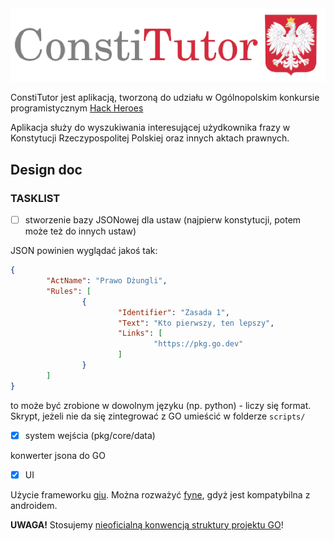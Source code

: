 <img style="align:center" src="internal/assets/icons/logo.png">

ConstiTutor jest aplikacją, tworzoną do udziału w Ogólnopolskim konkursie
programistycznym [Hack Heroes](https://hackheroes.pl/)

Aplikacja służy do wyszukiwania interesującej użydkownika frazy w Konstytucji
Rzeczypospolitej Polskiej oraz innych aktach prawnych.


## Design doc

### TASKLIST

- [ ] stworzenie bazy JSONowej dla ustaw (najpierw konstytucji, potem może też do innych ustaw)

JSON powinien wyglądać jakoś tak:

```json
{
        "ActName": "Prawo Dżungli",
        "Rules": [
                {
                        "Identifier": "Zasada 1",
                        "Text": "Kto pierwszy, ten lepszy",
                        "Links": [
                                "https://pkg.go.dev"
                        ]
                }
        ]
}
```

to może być zrobione w dowolnym języku (np. python) - liczy się format.
Skrypt, jeżeli nie da się zintegrować z GO umieścić w folderze `scripts/`

- [X] system wejścia (pkg/core/data)

konwerter jsona do GO

- [X] UI

Użycie frameworku [giu](https://github.com/AllenDang/giu).
Można rozważyć [fyne](https://fyne.io), gdyż jest kompatybilna z androidem.

**UWAGA!** Stosujemy [nieoficialną konwencją struktury projektu GO](https://github.com/golang-standards/project-layout)!
